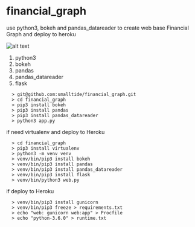 # financial_graph
use python3, bokeh and pandas_datareader to create web base Financial Graph and deploy to heroku

![alt text](https://github.com/smalltide/financial_graph/blob/master/screenshot.png "financial_graph")

1. python3
2. bokeh
3. pandas
4. pandas_datareader
5. flask

```
  > git@github.com:smalltide/financial_graph.git
  > cd financial_graph
  > pip3 install bokeh
  > pip3 install pandas
  > pip3 install pandas_datareader
  > python3 app.py
```

if need virtualenv and deploy to Heroku
```
  > cd financial_graph
  > pip3 install virtualenv
  > python3 -m venv venv
  > venv/bin/pip3 install bokeh
  > venv/bin/pip3 install pandas
  > venv/bin/pip3 install pandas_datareader
  > venv/bin/pip3 install flask
  > venv/bin/python3 web.py
```

if deploy to Heroku
```
  > venv/bin/pip3 install gunicorn
  > venv/bin/pip3 freeze > requirements.txt
  > echo "web: gunicorn web:app" > Procfile
  > echo "python-3.6.0" > runtime.txt
```

